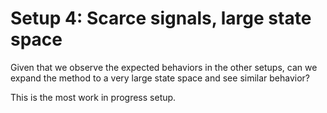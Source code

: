 # Setup 4: Scarce signals, large state space

Given that we observe the expected behaviors in the other setups, can we expand the method to a very large state space and see similar behavior?

This is the most work in progress setup.